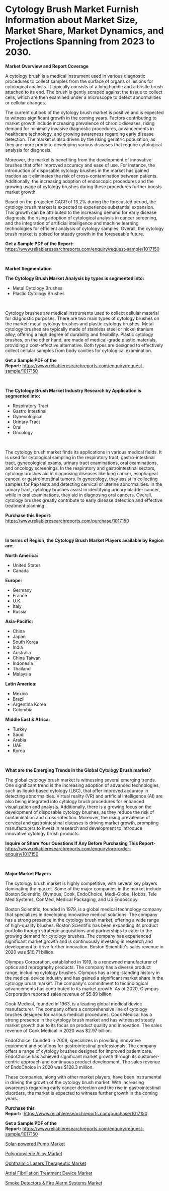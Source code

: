 <p><h1>Cytology Brush Market Furnish Information about Market Size, Market Share, Market Dynamics, and Projections Spanning from 2023 to 2030.</h1></p><p><strong>Market Overview and Report Coverage</strong></p>
<p><p>A cytology brush is a medical instrument used in various diagnostic procedures to collect samples from the surface of organs or lesions for cytological analysis. It typically consists of a long handle and a bristle brush attached to its end. The brush is gently scraped against the tissue to collect cells, which are then examined under a microscope to detect abnormalities or cellular changes.</p><p>The current outlook of the cytology brush market is positive and is expected to witness significant growth in the coming years. Factors contributing to market growth include increasing prevalence of chronic diseases, rising demand for minimally invasive diagnostic procedures, advancements in healthcare technology, and growing awareness regarding early disease detection. The market is also driven by the rising geriatric population, as they are more prone to developing various diseases that require cytological analysis for diagnosis.</p><p>Moreover, the market is benefiting from the development of innovative brushes that offer improved accuracy and ease of use. For instance, the introduction of disposable cytology brushes in the market has gained traction as it eliminates the risk of cross-contamination between patients. Additionally, the increasing adoption of endoscopic procedures and the growing usage of cytology brushes during these procedures further boosts market growth.</p><p>Based on the projected CAGR of 13.2% during the forecasted period, the cytology brush market is expected to experience substantial expansion. This growth can be attributed to the increasing demand for early disease diagnosis, the rising adoption of cytological analysis in cancer screening, and the integration of artificial intelligence and machine learning technologies for efficient analysis of cytology samples. Overall, the cytology brush market is poised for steady growth in the foreseeable future.</p></p>
<p><strong>Get a Sample PDF of the Report:</strong> <a href="https://www.reliableresearchreports.com/enquiry/request-sample/1017150">https://www.reliableresearchreports.com/enquiry/request-sample/1017150</a></p>
<p>&nbsp;</p>
<p><strong>Market Segmentation</strong></p>
<p><strong>The Cytology Brush Market Analysis by types is segmented into:</strong></p>
<p><ul><li>Metal Cytology Brushes</li><li>Plastic Cytology Brushes</li></ul></p>
<p>&nbsp;</p>
<p><p>Cytology brushes are medical instruments used to collect cellular material for diagnostic purposes. There are two main types of cytology brushes on the market: metal cytology brushes and plastic cytology brushes. Metal cytology brushes are typically made of stainless steel or nickel titanium alloy, offering a high degree of durability and flexibility. Plastic cytology brushes, on the other hand, are made of medical-grade plastic materials, providing a cost-effective alternative. Both types are designed to effectively collect cellular samples from body cavities for cytological examination.</p></p>
<p><strong>Get a Sample PDF of the Report:</strong>&nbsp;<a href="https://www.reliableresearchreports.com/enquiry/request-sample/1017150">https://www.reliableresearchreports.com/enquiry/request-sample/1017150</a></p>
<p>&nbsp;</p>
<p><strong>The Cytology Brush Market Industry Research by Application is segmented into:</strong></p>
<p><ul><li>Respiratory Tract</li><li>Gastro Intestinal</li><li>Gynecological</li><li>Urinary Tract</li><li>Oral</li><li>Oncology</li></ul></p>
<p>&nbsp;</p>
<p><p>The cytology brush market finds its applications in various medical fields. It is used for cytological sampling in the respiratory tract, gastro-intestinal tract, gynecological exams, urinary tract examinations, oral examinations, and oncology screenings. In the respiratory and gastrointestinal sectors, cytology brushes aid in diagnosing diseases like lung cancer, esophageal cancer, or gastrointestinal tumors. In gynecology, they assist in collecting samples for Pap tests and detecting cervical or uterine abnormalities. In the urinary tract, cytology brushes assist in identifying urinary bladder cancer, while in oral examinations, they aid in diagnosing oral cancers. Overall, cytology brushes greatly contribute to early disease detection and effective treatment planning.</p></p>
<p><strong>Purchase this Report:</strong>&nbsp; <a href="https://www.reliableresearchreports.com/purchase/1017150">https://www.reliableresearchreports.com/purchase/1017150</a></p>
<p>&nbsp;</p>
<p><strong>In terms of Region, the Cytology Brush Market Players available by Region are:</strong></p>
<p>
    <p> <strong> North America: </strong>
        <ul>
            <li>United States</li>
            <li>Canada</li>
        </ul>
        </p> 
    <p> <strong> Europe: </strong>
        <ul>
            <li>Germany</li>
            <li>France</li>
            <li>U.K.</li>
            <li>Italy</li>
            <li>Russia</li>
        </ul>
        </p> 
    <p> <strong> Asia-Pacific: </strong>
        <ul>
            <li>China</li>
            <li>Japan</li>
            <li>South Korea</li>
            <li>India</li>
            <li>Australia</li>
            <li>China Taiwan</li>
            <li>Indonesia</li>
            <li>Thailand</li>
            <li>Malaysia</li>
        </ul>
        </p> 
    <p> <strong> Latin America: </strong>
        <ul>
            <li>Mexico</li>
            <li>Brazil</li>
            <li>Argentina Korea</li>
            <li>Colombia</li>
        </ul>
        </p> 
    <p> <strong> Middle East & Africa: </strong>
        <ul>
            <li>Turkey</li>
            <li>Saudi</li>
            <li>Arabia</li>
            <li>UAE</li>
            <li>Korea</li>
        </ul>
    </p>
    </p>
<p>&nbsp;</p>
<p><strong>What are the Emerging Trends in the Global Cytology Brush market?</strong></p>
<p><p>The global cytology brush market is witnessing several emerging trends. One significant trend is the increasing adoption of advanced technologies, such as liquid-based cytology (LBC), that offer improved accuracy in detecting abnormalities. Virtual reality (VR) and artificial intelligence (AI) are also being integrated into cytology brush procedures for enhanced visualization and analysis. Additionally, there is a growing focus on the development of disposable cytology brushes, as they reduce the risk of contamination and cross-infection. Moreover, the rising prevalence of cervical and gastrointestinal diseases is driving market growth, prompting manufacturers to invest in research and development to introduce innovative cytology brush products.</p></p>
<p><strong>Inquire or Share Your Questions If Any Before Purchasing This Report</strong>- <a href="https://www.reliableresearchreports.com/enquiry/pre-order-enquiry/1017150">https://www.reliableresearchreports.com/enquiry/pre-order-enquiry/1017150</a></p>
<p>&nbsp;</p>
<p><strong>Major Market Players</strong></p>
<p><p>The cytology brush market is highly competitive, with several key players dominating the market. Some of the major companies in the market include Boston Scientific, Olympus, Cook, EndoChoice, Medi-Globe, Hobbs, Tele Med Systems, ConMed, Medical Packaging, and US Endoscopy.</p><p>Boston Scientific, founded in 1979, is a global medical technology company that specializes in developing innovative medical solutions. The company has a strong presence in the cytology brush market, offering a wide range of high-quality brushes. Boston Scientific has been expanding its product portfolio through strategic acquisitions and partnerships to cater to the growing demand for cytology brushes. The company has experienced significant market growth and is continuously investing in research and development to drive further innovation. Boston Scientific's sales revenue in 2020 was $10.71 billion.</p><p>Olympus Corporation, established in 1919, is a renowned manufacturer of optics and reprography products. The company has a diverse product range, including cytology brushes. Olympus has a long-standing history in the medical device industry and has gained a significant market share in the cytology brush market. The company's commitment to technological advancements has contributed to its market growth. As of 2020, Olympus Corporation reported sales revenue of $5.89 billion.</p><p>Cook Medical, founded in 1963, is a leading global medical device manufacturer. The company offers a comprehensive line of cytology brushes designed for various medical procedures. Cook Medical has a strong presence in the cytology brush market and has witnessed steady market growth due to its focus on product quality and innovation. The sales revenue of Cook Medical in 2020 was $2.97 billion.</p><p>EndoChoice, founded in 2008, specializes in providing innovative equipment and solutions for gastrointestinal professionals. The company offers a range of cytology brushes designed for improved patient care. EndoChoice has achieved significant market growth through its customer-centric approach and continuous product development. The sales revenue of EndoChoice in 2020 was $128.3 million.</p><p>These companies, along with other market players, have been instrumental in driving the growth of the cytology brush market. With increasing awareness regarding early cancer detection and the rise in gastrointestinal disorders, the market is expected to witness further growth in the coming years.</p></p>
<p><strong>Purchase this Report:</strong>&nbsp;&nbsp;<a href="https://www.reliableresearchreports.com/purchase/1017150">https://www.reliableresearchreports.com/purchase/1017150</a></p>
<p></p>
<p><strong>Get a Sample PDF of the Report:</strong>&nbsp;<a href="https://www.reliableresearchreports.com/enquiry/request-sample/1017150">https://www.reliableresearchreports.com/enquiry/request-sample/1017150</a></p>
<p><p><a href="https://github.com/RickHolmes3/Market-Research-Report-List-1/blob/main/solar-powered-pump-market.md">Solar-powered Pump Market</a></p><p><a href="https://www.linkedin.com/pulse/polypropylene-alloy-market-size-share-global-analysis-report-tzfqe/">Polypropylene Alloy Market</a></p><p><a href="https://www.reportprime.com/ophthalmic-lasers-therapeutic-r9374">Ophthalmic Lasers Therapeutic Market</a></p><p><a href="https://www.reportprime.com/atrial-fibrillation-treatment-device-r9373">Atrial Fibrillation Treatment Device Market</a></p><p><a href="https://medium.com/@shivay151299/smoke-detectors-amp-fire-alarm-systems-market-size-growth-forecast-2023-2030-22507cc43ec5">Smoke Detectors & Fire Alarm Systems Market</a></p></p>